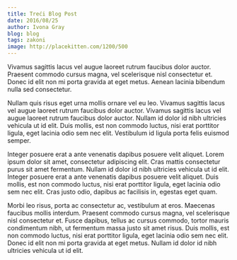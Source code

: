 ```yaml
---
title: Treći Blog Post
date: 2016/08/25
author: Ivona Gray
blog: blog
tags: zakoni
image: http://placekitten.com/1200/500
---
```

Vivamus sagittis lacus vel augue laoreet rutrum faucibus dolor auctor. Praesent commodo cursus magna, vel scelerisque nisl consectetur et. Donec id elit non mi porta gravida at eget metus. Aenean lacinia bibendum nulla sed consectetur.

Nullam quis risus eget urna mollis ornare vel eu leo. Vivamus sagittis lacus vel augue laoreet rutrum faucibus dolor auctor. Vivamus sagittis lacus vel augue laoreet rutrum faucibus dolor auctor. Nullam id dolor id nibh ultricies vehicula ut id elit. Duis mollis, est non commodo luctus, nisi erat porttitor ligula, eget lacinia odio sem nec elit. Vestibulum id ligula porta felis euismod semper.

Integer posuere erat a ante venenatis dapibus posuere velit aliquet. Lorem ipsum dolor sit amet, consectetur adipiscing elit. Cras mattis consectetur purus sit amet fermentum. Nullam id dolor id nibh ultricies vehicula ut id elit. Integer posuere erat a ante venenatis dapibus posuere velit aliquet. Duis mollis, est non commodo luctus, nisi erat porttitor ligula, eget lacinia odio sem nec elit. Cras justo odio, dapibus ac facilisis in, egestas eget quam.

Morbi leo risus, porta ac consectetur ac, vestibulum at eros. Maecenas faucibus mollis interdum. Praesent commodo cursus magna, vel scelerisque nisl consectetur et. Fusce dapibus, tellus ac cursus commodo, tortor mauris condimentum nibh, ut fermentum massa justo sit amet risus. Duis mollis, est non commodo luctus, nisi erat porttitor ligula, eget lacinia odio sem nec elit. Donec id elit non mi porta gravida at eget metus. Nullam id dolor id nibh ultricies vehicula ut id elit.